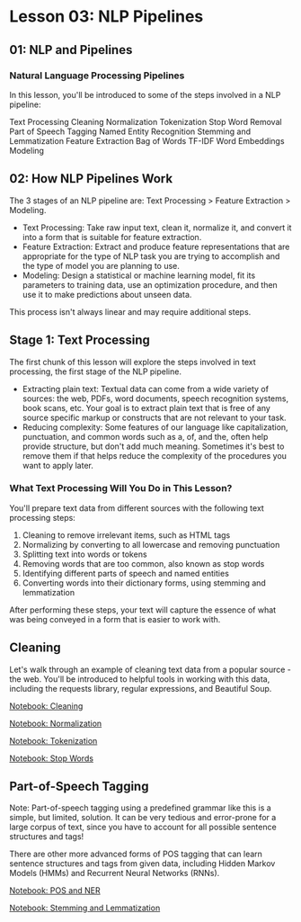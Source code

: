 # Lesson 03: NLP Pipelines
## 01: NLP and Pipelines

### Natural Language Processing Pipelines
In this lesson, you'll be introduced to some of the steps involved in a NLP pipeline:

Text Processing
Cleaning
Normalization
Tokenization
Stop Word Removal
Part of Speech Tagging
Named Entity Recognition
Stemming and Lemmatization
Feature Extraction
Bag of Words
TF-IDF
Word Embeddings
Modeling

## 02: How NLP Pipelines Work
The 3 stages of an NLP pipeline are: Text Processing > Feature Extraction > Modeling.

- Text Processing: Take raw input text, clean it, normalize it, and convert it into a form that is suitable for feature extraction.
- Feature Extraction: Extract and produce feature representations that are appropriate for the type of NLP task you are trying to accomplish and the type of model you are planning to use.
- Modeling: Design a statistical or machine learning model, fit its parameters to training data, use an optimization procedure, and then use it to make predictions about unseen data.

This process isn't always linear and may require additional steps.

## Stage 1: Text Processing
The first chunk of this lesson will explore the steps involved in text processing, the first stage of the NLP pipeline.

- Extracting plain text: Textual data can come from a wide variety of sources: the web, PDFs, word documents, speech recognition systems, book scans, etc. Your goal is to extract plain text that is free of any source specific markup or constructs that are not relevant to your task.
- Reducing complexity: Some features of our language like capitalization, punctuation, and common words such as a, of, and the, often help provide structure, but don't add much meaning. Sometimes it's best to remove them if that helps reduce the complexity of the procedures you want to apply later.

### What Text Processing Will You Do in This Lesson?
You'll prepare text data from different sources with the following text processing steps:

1. Cleaning to remove irrelevant items, such as HTML tags
2. Normalizing by converting to all lowercase and removing punctuation
3. Splitting text into words or tokens
4. Removing words that are too common, also known as stop words
5. Identifying different parts of speech and named entities
6. Converting words into their dictionary forms, using stemming and lemmatization

After performing these steps, your text will capture the essence of what was being conveyed in a form that is easier to work with.

## Cleaning
Let's walk through an example of cleaning text data from a popular source - the web. You'll be introduced to helpful tools in working with this data, including the requests library, regular expressions, and Beautiful Soup.

[Notebook: Cleaning](https://github.com/chloehuang123/Udacity-Nano-Degree-Data-Scientist/blob/main/Lesson%2003:%20NLP%20Pipelines/cleaning_practice.ipynb)

[Notebook: Normalization](https://github.com/chloehuang123/Udacity-Nano-Degree-Data-Scientist/blob/main/Lesson%2003:%20NLP%20Pipelines/normalization_practice.ipynb)

[Notebook: Tokenization](https://github.com/chloehuang123/Udacity-Nano-Degree-Data-Scientist/blob/main/Lesson%2003:%20NLP%20Pipelines/tokenization_practice.ipynb)

[Notebook: Stop Words](https://github.com/chloehuang123/Udacity-Nano-Degree-Data-Scientist/blob/main/Lesson%2003:%20NLP%20Pipelines/stop_words_practice.ipynb)

## Part-of-Speech Tagging
Note: Part-of-speech tagging using a predefined grammar like this is a simple, but limited, solution. It can be very tedious and error-prone for a large corpus of text, since you have to account for all possible sentence structures and tags!

There are other more advanced forms of POS tagging that can learn sentence structures and tags from given data, including Hidden Markov Models (HMMs) and Recurrent Neural Networks (RNNs).

[Notebook: POS and NER](https://github.com/chloehuang123/Udacity-Nano-Degree-Data-Scientist/blob/main/Lesson%2003:%20NLP%20Pipelines/pos_ner_practice.ipynb)

[Notebook: Stemming and Lemmatization](https://github.com/chloehuang123/Udacity-Nano-Degree-Data-Scientist/blob/main/Lesson%2003:%20NLP%20Pipelines/stem_lemmatize_practice.ipynb)

<img ref='https://github.com/chloehuang123/Udacity-Nano-Degree-Data-Scientist/blob/main/Lesson%2003:%20NLP%20Pipelines/Screenshot%202023-03-29%20at%201.33.52%20PM.png'/>
